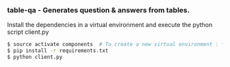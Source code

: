### table-qa - Generates question & answers from tables.
Install the dependencies in a virtual environment and execute the python script client.py
```bash 
$ source activate components  # To create a new virtual environment : *conda create -n <env_name>*
$ pip install -r requirements.txt
$ python client.py
```
